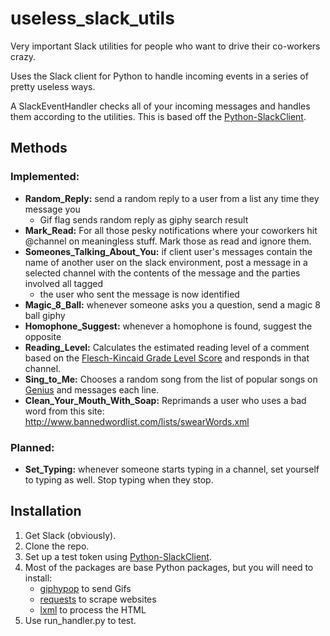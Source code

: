 # useless_slack_utils
Very important Slack utilities for people who want to drive their co-workers crazy.

Uses the Slack client for Python to handle incoming events in a series of pretty useless ways.

A SlackEventHandler checks all of your incoming messages and handles them according to the utilities. This is based off the [Python-SlackClient](https://slackapi.github.io/python-slackclient/index.html).

## Methods

### Implemented:
  - **Random_Reply:** send a random reply to a user from a list any time they message you
    - Gif flag sends random reply as giphy search result
  - **Mark_Read:** For all those pesky notifications where your coworkers hit @channel on meaningless stuff. Mark those as read and ignore them.
  - **Someones_Talking_About_You:** if client user's messages contain the name of another user on the slack environment, post a message in a selected channel with the contents of the message and the parties involved all tagged
    - the user who sent the message is now identified
  - **Magic_8_Ball:** whenever someone asks you a question, send a magic 8 ball giphy
  - **Homophone_Suggest:** whenever a homophone is found, suggest the opposite
  - **Reading_Level:** Calculates the estimated reading level of a comment based on the [Flesch-Kincaid Grade Level Score](https://en.wikipedia.org/wiki/Flesch%E2%80%93Kincaid_readability_tests#Flesch%E2%80%93Kincaid_grade_level) and responds in that channel.
  - **Sing_to_Me:** Chooses a random song from the list of popular songs on [Genius](https://genius.com) and messages each line.
  - **Clean_Your_Mouth_With_Soap:** Reprimands a user who uses a bad word from this site: http://www.bannedwordlist.com/lists/swearWords.xml

### Planned:
  - **Set_Typing:** whenever someone starts typing in a channel, set yourself to typing as well. Stop typing when they stop.


## Installation

1. Get Slack (obviously).
2. Clone the repo.
3. Set up a test token using [Python-SlackClient](https://slackapi.github.io/python-slackclient/auth.html#test-tokens).
4. Most of the packages are base Python packages, but you will need to install:
   - [giphypop](https://github.com/shaunduncan/giphypop) to send Gifs
   - [requests](http://docs.python-requests.org/en/master/) to scrape websites
   - [lxml](https://lxml.de/) to process the HTML
5. Use run_handler.py to test.
